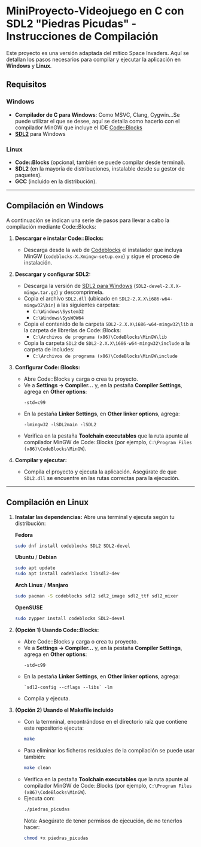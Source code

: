 # MiniProyecto-Videojuego en C con SDL2 "Piedras Picudas" - Instrucciones de Compilación

Este proyecto es una versión adaptada del mítico Space Invaders. Aquí se detallan los pasos necesarios para compilar y ejecutar la aplicación en **Windows** y **Linux**.

## Requisitos

### Windows
- **Compilador de C para Windows**: Como MSVC, Clang, Cygwin...Se puede utilizar el que se desee, aquí se detalla como hacerlo con el compilador MinGW que incluye el IDE [Code::Blocks](https://www.codeblocks.org/)
- **[SDL2](https://wiki.libsdl.org/SDL2/Installation)** para Windows

### Linux
- **Code::Blocks** (opcional, también se puede compilar desde terminal).
- **SDL2** (en la mayoría de distribuciones, instalable desde su gestor de paquetes).
- **GCC** (incluido en la distribución).

---

## Compilación en Windows

A continuación se indican una serie de pasos para llevar a cabo la compilación mediante Code::Blocks:

1. **Descargar e instalar Code::Blocks:**
   - Descarga desde la web de [Codeblocks](https://www.codeblocks.org/downloads/binaries/) el instalador que incluya MinGW (`codeblocks-X.Xmingw-setup.exe`) y sigue el proceso de instalación.

2. **Descargar y configurar SDL2:**
   - Descarga la versión de [SDL2 para Windows](SDL2-devel-2.X.X-mingw.tar.gz) (`SDL2-devel-2.X.X-mingw.tar.gz`) y descomprímela.
   - Copia el archivo `SDL2.dll` (ubicado en `SDL2-2.X.X\i686-w64-mingw32\bin`) a las siguientes carpetas:
     - `C:\Windows\System32`
     - `C:\Windows\SysWOW64`
   - Copia el contenido de la carpeta `SDL2-2.X.X\i686-w64-mingw32\lib` a la carpeta de librerías de Code::Blocks:
     - `C:\Archivos de programa (x86)\CodeBlocks\MinGW\lib`
   - Copia la carpeta `SDL2` de `SDL2-2.X.X\i686-w64-mingw32\include` a la carpeta de includes:
     - `C:\Archivos de programa (x86)\CodeBlocks\MinGW\include`

3. **Configurar Code::Blocks:**
   - Abre Code::Blocks y carga o crea tu proyecto.
   - Ve a **Settings → Compiler...** y, en la pestaña **Compiler Settings**, agrega en **Other options**:
     ```
     -std=c99
     ```
   - En la pestaña **Linker Settings**, en **Other linker options**, agrega:
     ```
     -lmingw32 -lSDL2main -lSDL2
     ```
   - Verifica en la pestaña **Toolchain executables** que la ruta apunte al compilador MinGW de Code::Blocks (por ejemplo, `C:\Program Files (x86)\CodeBlocks\MinGW`).

4. **Compilar y ejecutar:**
   - Compila el proyecto y ejecuta la aplicación. Asegúrate de que `SDL2.dll` se encuentre en las rutas correctas para la ejecución.

---

## Compilación en Linux

1. **Instalar las dependencias:**
   Abre una terminal y ejecuta según tu distribución:

   **Fedora**
   ```bash
   sudo dnf install codeblocks SDL2 SDL2-devel
   ```
   **Ubuntu** / **Debian**
   ```bash
   sudo apt update
   sudo apt install codeblocks libsdl2-dev
   ```
   **Arch Linux** / **Manjaro**
   ```bash
   sudo pacman -S codeblocks sdl2 sdl2_image sdl2_ttf sdl2_mixer
   ```
   **OpenSUSE**
   ```bash
   sudo zypper install codeblocks SDL2-devel
   ```
3. **(Opción 1) Usando Code::Blocks:**
   - Abre Code::Blocks y carga o crea tu proyecto.
   - Ve a **Settings → Compiler...** y, en la pestaña **Compiler Settings**, agrega en **Other options**:
     ```
     -std=c99
     ```
   - En la pestaña **Linker Settings**, en **Other linker options**, agrega:
     ```
     `sdl2-config --cflags --libs` -lm
     ```
    - Compila y ejecuta.

4. **(Opción 2) Usando el Makefile incluido**
   - Con la termninal, encontrándose en el directorio raíz que contiene este repositorio ejecuta:
     ```bash
     make
     ```
   - Para eliminar los ficheros residuales de la compilación se puede usar también:
     ```bash
     make clean
     ```
   - Verifica en la pestaña **Toolchain executables** que la ruta apunte al compilador MinGW de Code::Blocks (por ejemplo, `C:\Program Files (x86)\CodeBlocks\MinGW`).
   - Ejecuta con:
     ```bash
     ./piedras_picudas
     ```
     Nota: Asegúrate de tener permisos de ejecución, de no tenerlos hacer:
     ```bash
     chmod +x piedras_picudas
     ```
   
